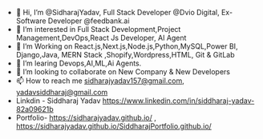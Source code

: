 - 👋 Hi, I’m @SidharajYadav, Full Stack Developer @Dvio Digital, Ex-Software Developer @feedbank.ai     
- 👀 I’m interested in Full Stack Development,Project Management,DevOps,React Js Developer, AI Agent
- 🌱 I’m Working on React.js,Next.js,Node.js,Python,MySQL,Power BI, Django,Java, MERN Stack ,Shopify,Wordpress,HTML, Git & GitLab 
- 🌱 I’m learing Devops,AI,ML,Ai Agents.     
- 💞️ I’m looking to collaborate on New Company & New Developers             
- 📫 How to reach me sidharajyadav157@gmail.com, yadavsiddharaj@gmail.com         
- Linkdin - Siddharaj Yadav  https://www.linkedin.com/in/siddharaj-yadav-82a09621b            
- Portfolio- https://sidharajyadav.github.io/  , https://sidharajyadav.github.io/SiddharajPortfolio.github.io/
<!---     
SidharajYadav/SidharajYadav is a ✨ special ✨ repository because its `README.md` (this file) appears on your GitHub profile. 
You can click the Preview link to take a look at your changes.. 
--->   
 
 
 
